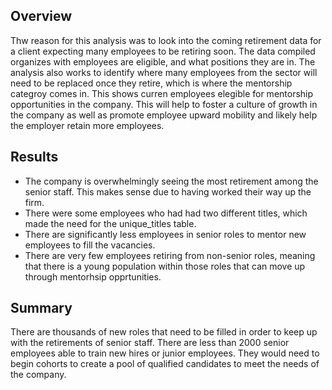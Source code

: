 ## Overview
Thw reason for this analysis was to look into the coming retirement data for a client expecting many employees to be retiring soon. The data compiled organizes with employees are eligible, and what positions they are in. The analysis also works to identify where many employees from the sector will need to be replaced once they retire, which is where the mentorship categroy comes in. This shows curren employees elegible for mentorship opportunities in the company. This will help to foster a culture of growth in the company as well as promote employee upward mobility and likely help the employer retain more employees. 

## Results 
- The company is overwhelmingly seeing the most retirement among the senior staff. This makes sense due to having worked their way up the firm.
- There were some employees who had had two different titles, which made the need for the unique_titles table.
- There are significantly less employees in senior roles to mentor new employees to fill the vacancies.
- There are very few employees retiring from non-senior roles, meaning that there is a young population within those roles that can move up through mentorhsip opprtunities. 

## Summary 
There are thousands of new roles that need to be filled in order to keep up with the retirements of senior staff. There are less than 2000 senior employees able to train new hires or junior employees. They would need to begin cohorts to create a pool of qualified candidates to meet the needs of the company. 
